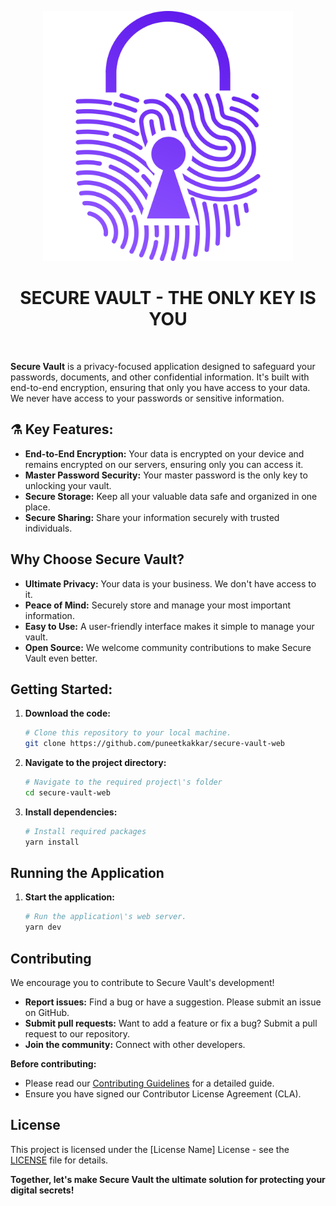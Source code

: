 <p align="center">
  <img src="./assets/secure-vault-logo-3x.png" alt="secure vault brand" width="400"/>
</p>

<h1 align="center">SECURE VAULT - THE ONLY KEY IS YOU</h1>

<br>

**Secure Vault** is a privacy-focused application designed to safeguard your passwords, documents, and other confidential information. It's built with end-to-end encryption, ensuring that only you have access to your data. We never have access to your passwords or sensitive information. 

## ⚗️ Key Features:

* **End-to-End Encryption:** Your data is encrypted on your device and remains encrypted on our servers, ensuring only you can access it.  
* **Master Password Security:** Your master password is the only key to unlocking your vault. 
* **Secure Storage:** Keep all your valuable data safe and organized in one place.
* **Secure Sharing:**  Share your information securely with trusted individuals. 

## Why Choose Secure Vault?

* **Ultimate Privacy:** Your data is your business. We don't have access to it.
* **Peace of Mind:** Securely store and manage your most important information.
* **Easy to Use:**  A user-friendly interface makes it simple to manage your vault.
* **Open Source:**  We welcome community contributions to make Secure Vault even better.

## Getting Started:

1. **Download the code:** 
   ```bash
   # Clone this repository to your local machine.
   git clone https://github.com/puneetkakkar/secure-vault-web

2. **Navigate to the project directory:**
    ```bash
    # Navigate to the required project\'s folder
    cd secure-vault-web

3. **Install dependencies:**
    ```bash
    # Install required packages
    yarn install


## Running the Application

1. **Start the application:**
    ```bash
    # Run the application\'s web server.
    yarn dev

## Contributing

We encourage you to contribute to Secure Vault's development!

* **Report issues:** Find a bug or have a suggestion. Please submit an issue on GitHub.
* **Submit pull requests:**  Want to add a feature or fix a bug? Submit a pull request to our repository.
* **Join the community:**  Connect with other developers.

**Before contributing:**

* Please read our [Contributing Guidelines](CONTRIBUTING.md) for a detailed guide.
* Ensure you have signed our Contributor License Agreement (CLA). 

## License

This project is licensed under the [License Name] License - see the [LICENSE](LICENSE) file for details.

**Together, let's make Secure Vault the ultimate solution for protecting your digital secrets!**